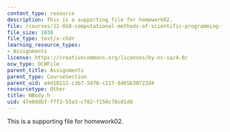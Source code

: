 ```yaml
---
content_type: resource
description: This is a supporting file for homework02.
file: /courses/12-010-computational-methods-of-scientific-programming-fall-2011/47e0ddbffff355a3c782f150c78c01dd_NBody.h
file_size: 1038
file_type: text/x-chdr
learning_resource_types:
- Assignments
license: https://creativecommons.org/licenses/by-nc-sa/4.0/
ocw_type: OCWFile
parent_title: Assignments
parent_type: CourseSection
parent_uid: e4d10212-c3b7-5470-c21f-8d65b30722d4
resourcetype: Other
title: NBody.h
uid: 47e0ddbf-fff3-55a3-c782-f150c78c01dd
---
```

This is a supporting file for homework02.
